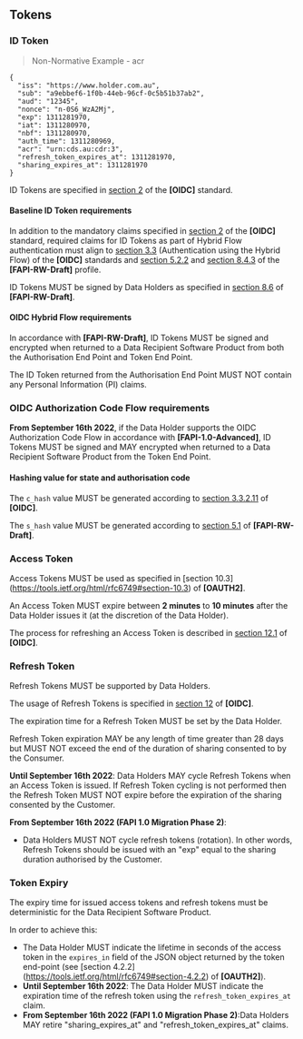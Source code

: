 ## Tokens  
### ID Token

> Non-Normative Example - acr

```
{
  "iss": "https://www.holder.com.au",
  "sub": "a9ebbef6-1f0b-44eb-96cf-0c5b51b37ab2",
  "aud": "12345",
  "nonce": "n-0S6_WzA2Mj",
  "exp": 1311281970,
  "iat": 1311280970,
  "nbf": 1311280970,
  "auth_time": 1311280969,
  "acr": "urn:cds.au:cdr:3",
  "refresh_token_expires_at": 1311281970,
  "sharing_expires_at": 1311281970
}
```

ID Tokens are specified in [section 2](https://openid.net/specs/openid-connect-core-1_0.html#IDToken) of the **[OIDC]** standard.

#### Baseline ID Token requirements
In addition to the mandatory claims specified in [section 2](https://openid.net/specs/openid-connect-core-1_0.html#IDToken) of the **[OIDC]** standard, required claims for ID Tokens as part of Hybrid Flow authentication must align to [section 3.3](https://openid.net/specs/openid-connect-core-1_0.html#HybridFlowAuth) (Authentication using the Hybrid Flow) of the **[OIDC]** standards and [section 5.2.2](https://openid.net/specs/openid-financial-api-part-2.html#authorization-server) and [section 8.4.3](https://openid.net/specs/openid-financial-api-part-2.html#authorization-response-parameter-injection-attack) of the **[FAPI-RW-Draft]** profile.

ID Tokens MUST be signed by Data Holders as specified in [section 8.6](https://openid.net/specs/openid-financial-api-part-2.html#jws-algorithm-considerations) of **[FAPI-RW-Draft]**.

#### OIDC Hybrid Flow requirements

In accordance with **[FAPI-RW-Draft]**, ID Tokens MUST be signed and encrypted when returned to a Data Recipient Software Product from both the Authorisation End Point and Token End Point.

The ID Token returned from the Authorisation End Point MUST NOT contain any Personal Information (PI) claims.

### OIDC Authorization Code Flow requirements

**From September 16th 2022**, if the Data Holder supports the OIDC Authorization Code Flow in accordance with **[FAPI-1.0-Advanced]**, ID Tokens MUST be signed and MAY encrypted when returned to a Data Recipient Software Product from the Token End Point.

#### Hashing value for state and authorisation code
The `c_hash` value MUST be generated according to [section 3.3.2.11](https://openid.net/specs/openid-connect-core-1_0.html#HybridIDToken) of **[OIDC]**.

The `s_hash` value MUST be generated according to [section 5.1](https://openid.net/specs/openid-financial-api-part-2.html#introduction) of **[FAPI-RW-Draft]**.

### Access Token
Access Tokens MUST be used as specified in [section 10.3] (https://tools.ietf.org/html/rfc6749#section-10.3) of **[OAUTH2]**.

An Access Token MUST expire between **2 minutes** to **10 minutes** after the Data Holder issues it (at the discretion of the Data Holder).

The process for refreshing an Access Token is described in [section 12.1](https://openid.net/specs/openid-connect-core-1_0.html#RefreshingAccessToken) of **[OIDC]**.

### Refresh Token
Refresh Tokens MUST be supported by Data Holders.

The usage of Refresh Tokens is specified in [section 12](https://openid.net/specs/openid-connect-core-1_0.html#RefreshTokens) of **[OIDC]**.

The expiration time for a Refresh Token MUST be set by the Data Holder.

Refresh Token expiration MAY be any length of time greater than 28 days but MUST NOT exceed the end of the duration of sharing consented to by the Consumer.

**Until September 16th 2022**:
Data Holders MAY cycle Refresh Tokens when an Access Token is issued.  If Refresh Token cycling is not performed then the Refresh Token MUST NOT expire before the expiration of the sharing consented by the Customer.

**From September 16th 2022 (FAPI 1.0 Migration Phase 2)**:
 *	Data Holders MUST NOT cycle refresh tokens (rotation). In other words, Refresh Tokens should be issued with an "exp" equal to the sharing duration authorised by the Customer.

### Token Expiry
The expiry time for issued access tokens and refresh tokens must be deterministic for the Data Recipient Software Product.

In order to achieve this:

- The Data Holder MUST indicate the lifetime in seconds of the access token in the `expires_in` field of the JSON object returned by the token end-point (see [section 4.2.2] (https://tools.ietf.org/html/rfc6749#section-4.2.2) of **[OAUTH2]**).
- **Until September 16th 2022**: The Data Holder MUST indicate the expiration time of the refresh token using the `refresh_token_expires_at` claim.
- **From September 16th 2022 (FAPI 1.0 Migration Phase 2)**:Data Holders MAY retire "sharing_expires_at" and "refresh_token_expires_at" claims.
